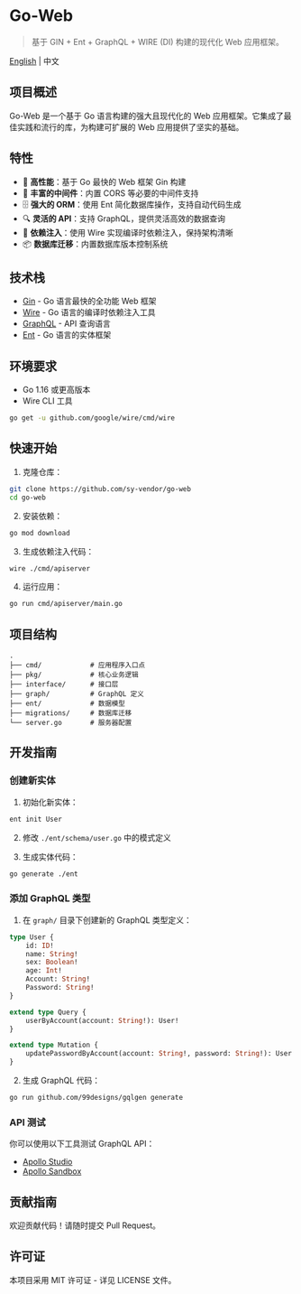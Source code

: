 # Go-Web

> 基于 GIN + Ent + GraphQL + WIRE (DI) 构建的现代化 Web 应用框架。

[English](README.md) | 中文

## 项目概述

Go-Web 是一个基于 Go 语言构建的强大且现代化的 Web 应用框架。它集成了最佳实践和流行的库，为构建可扩展的 Web 应用提供了坚实的基础。

## 特性

- 🚀 **高性能**：基于 Go 最快的 Web 框架 Gin 构建
- 🔄 **丰富的中间件**：内置 CORS 等必要的中间件支持
- 🗄️ **强大的 ORM**：使用 Ent 简化数据库操作，支持自动代码生成
- 🔍 **灵活的 API**：支持 GraphQL，提供灵活高效的数据查询
- 🎯 **依赖注入**：使用 Wire 实现编译时依赖注入，保持架构清晰
- 📦 **数据库迁移**：内置数据库版本控制系统

## 技术栈

- [Gin](https://gin-gonic.com/) - Go 语言最快的全功能 Web 框架
- [Wire](https://github.com/google/wire) - Go 语言的编译时依赖注入工具
- [GraphQL](https://github.com/graphql) - API 查询语言
- [Ent](https://github.com/ent) - Go 语言的实体框架

## 环境要求

- Go 1.16 或更高版本
- Wire CLI 工具

```bash
go get -u github.com/google/wire/cmd/wire
```

## 快速开始

1. 克隆仓库：
```bash
git clone https://github.com/sy-vendor/go-web
cd go-web
```

2. 安装依赖：
```bash
go mod download
```

3. 生成依赖注入代码：
```bash
wire ./cmd/apiserver
```

4. 运行应用：
```bash
go run cmd/apiserver/main.go
```

## 项目结构

```
.
├── cmd/            # 应用程序入口点
├── pkg/            # 核心业务逻辑
├── interface/      # 接口层
├── graph/          # GraphQL 定义
├── ent/            # 数据模型
├── migrations/     # 数据库迁移
└── server.go       # 服务器配置
```

## 开发指南

### 创建新实体

1. 初始化新实体：
```bash
ent init User
```

2. 修改 `./ent/schema/user.go` 中的模式定义

3. 生成实体代码：
```bash
go generate ./ent
```

### 添加 GraphQL 类型

1. 在 `graph/` 目录下创建新的 GraphQL 类型定义：

```graphql
type User {
    id: ID!
    name: String!
    sex: Boolean!
    age: Int!
    Account: String!
    Password: String!
}

extend type Query {
    userByAccount(account: String!): User!
}

extend type Mutation {
    updatePasswordByAccount(account: String!, password: String!): User!
}
```

2. 生成 GraphQL 代码：
```bash
go run github.com/99designs/gqlgen generate
```

### API 测试

你可以使用以下工具测试 GraphQL API：
- [Apollo Studio](https://studio.apollographql.com/)
- [Apollo Sandbox](https://studio.apollographql.com/sandbox/explorer)

## 贡献指南

欢迎贡献代码！请随时提交 Pull Request。

## 许可证

本项目采用 MIT 许可证 - 详见 LICENSE 文件。
